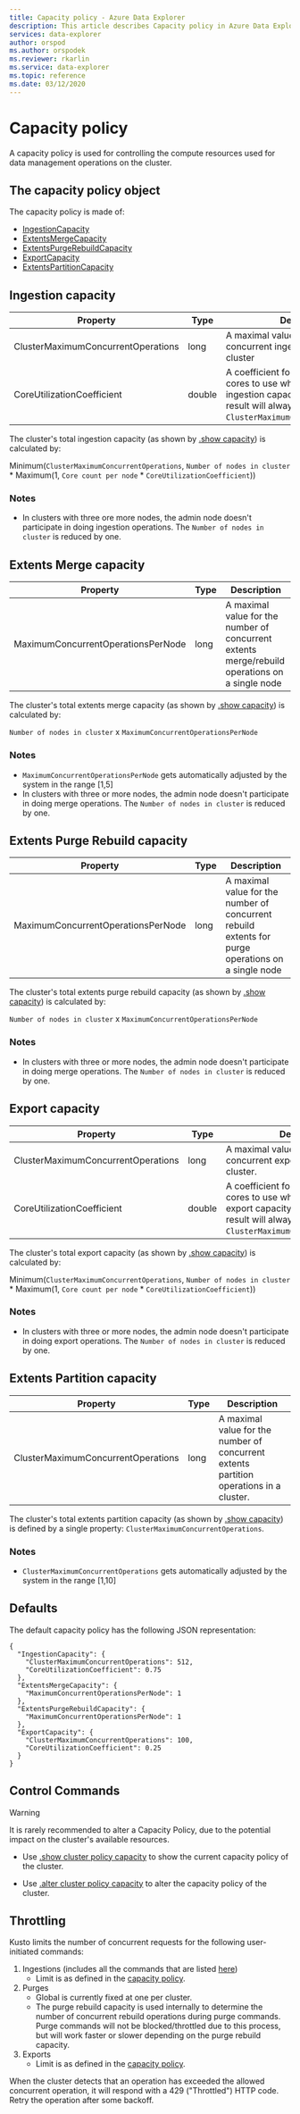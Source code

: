 ```yaml
---
title: Capacity policy - Azure Data Explorer
description: This article describes Capacity policy in Azure Data Explorer.
services: data-explorer
author: orspod
ms.author: orspodek
ms.reviewer: rkarlin
ms.service: data-explorer
ms.topic: reference
ms.date: 03/12/2020
---
```

# Capacity policy

A capacity policy is used for controlling the compute resources used for data management operations on the cluster.

## The capacity policy object

The capacity policy is made of:

* [IngestionCapacity](#ingestion-capacity)
* [ExtentsMergeCapacity](#extents-merge-capacity)
* [ExtentsPurgeRebuildCapacity](#extents-purge-rebuild-capacity)
* [ExportCapacity](#export-capacity)
* [ExtentsPartitionCapacity](#extents-partition-capacity)

## Ingestion capacity

|Property                           |Type    |Description                                                                                                                                                                               |
|-----------------------------------|--------|------------------------------------------------------------------------------------------------------------------------------------------------------------------------------------------|
|ClusterMaximumConcurrentOperations |long    |A maximal value for the number of concurrent ingestion operations in a cluster                                                                                                            |
|CoreUtilizationCoefficient         |double  |A coefficient for the percentage of cores to use when calculating the ingestion capacity (the calculation's result will always be normalized by `ClusterMaximumConcurrentOperations`) |                                                                                                                             |

The cluster's total ingestion capacity (as shown by [.show capacity](../management/diagnostics.md#show-capacity))
is calculated by:

Minimum(`ClusterMaximumConcurrentOperations`, `Number of nodes in cluster` * Maximum(1, `Core count per node` * `CoreUtilizationCoefficient`))

### Notes

* In clusters with three ore more nodes, the admin node doesn't participate in doing ingestion operations. The `Number of nodes in cluster` is reduced by one.

## Extents Merge capacity

|Property                           |Type    |Description                                                                                    |
|-----------------------------------|--------|-----------------------------------------------------------------------------------------------|
|MaximumConcurrentOperationsPerNode |long    |A maximal value for the number of concurrent extents merge/rebuild operations on a single node |

The cluster's total extents merge capacity (as shown by [.show capacity](../management/diagnostics.md#show-capacity))
is calculated by:

`Number of nodes in cluster` x `MaximumConcurrentOperationsPerNode`

### Notes

* `MaximumConcurrentOperationsPerNode` gets automatically adjusted by the system in the range [1,5]
* In clusters with three or more nodes, the admin node doesn't participate in doing merge operations. The `Number of nodes in cluster` is reduced by one.

## Extents Purge Rebuild capacity

|Property                           |Type    |Description                                                                                                                           |
|-----------------------------------|--------|--------------------------------------------------------------------------------------------------------------------------------------|
|MaximumConcurrentOperationsPerNode |long    |A maximal value for the number of concurrent rebuild extents for purge operations on a single node |

The cluster's total extents purge rebuild capacity (as shown by [.show capacity](../management/diagnostics.md#show-capacity)) is calculated by:

`Number of nodes in cluster` x `MaximumConcurrentOperationsPerNode`

### Notes

* In clusters with three or more nodes, the admin node doesn't participate in doing merge operations. The `Number of nodes in cluster` is reduced by one.

## Export capacity

|Property                           |Type    |Description                                                                                                                                                                            |
|-----------------------------------|--------|---------------------------------------------------------------------------------------------------------------------------------------------------------------------------------------|
|ClusterMaximumConcurrentOperations |long    |A maximal value for the number of concurrent export operations in a cluster.                                                                                                           |
|CoreUtilizationCoefficient         |double  |A coefficient for the percentage of cores to use when calculating the export capacity. The calculation's result will always be normalized by `ClusterMaximumConcurrentOperations`. |

The cluster's total export capacity (as shown by [.show capacity](../management/diagnostics.md#show-capacity))
is calculated by:

Minimum(`ClusterMaximumConcurrentOperations`, `Number of nodes in cluster` * Maximum(1, `Core count per node` * `CoreUtilizationCoefficient`))

### Notes

* In clusters with three or more nodes, the admin node doesn't participate in doing export operations. The `Number of nodes in cluster` is reduced by one.

## Extents Partition capacity

|Property                           |Type    |Description                                                                             |
|-----------------------------------|--------|----------------------------------------------------------------------------------------|
|ClusterMaximumConcurrentOperations |long    |A maximal value for the number of concurrent extents partition operations in a cluster. |

The cluster's total extents partition capacity (as shown by [.show capacity](../management/diagnostics.md#show-capacity)) is defined by a single property: `ClusterMaximumConcurrentOperations`.

### Notes

* `ClusterMaximumConcurrentOperations` gets automatically adjusted by the system in the range [1,10]

## Defaults

The default capacity policy has the following JSON representation:

```kusto 
{
  "IngestionCapacity": {
    "ClusterMaximumConcurrentOperations": 512,
    "CoreUtilizationCoefficient": 0.75
  },
  "ExtentsMergeCapacity": {
    "MaximumConcurrentOperationsPerNode": 1
  },
  "ExtentsPurgeRebuildCapacity": {
    "MaximumConcurrentOperationsPerNode": 1
  },
  "ExportCapacity": {
    "ClusterMaximumConcurrentOperations": 100,
    "CoreUtilizationCoefficient": 0.25
  }
}
```

## Control Commands

> [!WARNING]
> It is rarely recommended to alter a Capacity Policy, due to the potential impact on the cluster's available resources.

* Use [.show cluster policy capacity](capacity-policy.md#show-cluster-policy-capacity) to show the current capacity policy of the cluster.

* Use [.alter cluster policy capacity](capacity-policy.md#alter-cluster-policy-capacity) to alter the capacity policy of the cluster.

## Throttling

Kusto limits the number of concurrent requests for the following user-initiated commands:

1. Ingestions (includes all the commands that are listed [here](../management/data-ingestion/index.md))
      * Limit is as defined in the [capacity policy](#capacity-policy).
1. Purges
      * Global is currently fixed at one per cluster.
      * The purge rebuild capacity is used internally to determine the number of concurrent rebuild operations during purge commands. Purge commands will not be blocked/throttled due to this process, but will work faster or slower depending on the purge rebuild capacity.
1. Exports
      * Limit is as defined in the [capacity policy](#capacity-policy).

When the cluster detects that an operation has exceeded the allowed concurrent operation, it will respond with a 429 ("Throttled") HTTP code.
Retry the operation after some backoff.
